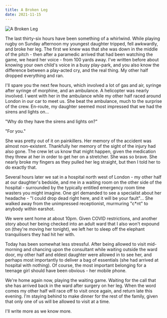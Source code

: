 ```yaml
---
title: A Broken Leg
date: 2021-11-15
---
```


![A Broken Leg](https://source.unsplash.com/2aFp6EWWs58/1600x900)

The last thirty-six hours have been something of a whirlwind. While playing rugby on Sunday afternoon my youngest daughter tripped, fell awkwardly, and broke her leg. The first we knew was that she was down in the middle of the pitch - then after a paramedic arrived that had been watching the game, we heard her voice - from 100 yards away. I've written before about knowing your own child's voice in a busy play-park, and you also know the difference between a play-acted cry, and the real thing. My other half dropped everything and ran.

I'll spare you the next few hours, which involved a lot of gas and air, syringe after syringe of morphine, and an ambulance. A helicopter was nearly involved. I went with her in the ambulance while my other half raced around London in our car to meet us. She beat the ambulance, much to the surprise of the crew. En-route, my daughter seemed most impressed that we had the sirens and lights on...

"Why do they have the sirens and lights on?"

"For you."

She was pretty out of it on painkillers. Her memory of the accident was almost non-existent. Thankfully her memory of the sight of the injury had also gone. The crew let us know that might happen, given the medication they threw at her in order to get her on a stretcher. She was so brave. She nearly broke my fingers as they pulled her leg straight, but then I told her to do exactly that.

Several hours later we sat in a hospital north west of London - my other half at our daughter's bedside, and me in a waiting room on the other side of the hospital - surrounded by the typically entitled emergency room time wasters you might imagine. One girl demanded to see a specialist about her headache - "I could drop dead right here, and it will be your fault"... She walked away from the unimpressed receptionist, murmuring "c*nt" to anybody within earshot.

We were sent home at about 10pm. Given COVID restrictions, and another story about her being checked into an adult ward that I also won't expound on (they're moving her tonight), we left her to sleep off the elephant tranquilisers they had hit her with.

Today has been somewhat less stressful. After being allowed to visit mid-morning and chancing upon the consultant while waiting outside the ward door, my other half and eldest daughter were allowed in to see her, and perhaps most importantly to deliver a bag of essentials (she had arrived at hospital with nothing). Of course, the most important belonging for a teenage girl should have been obvious - her mobile phone.

We're home again now, playing the waiting game. Waiting for the call that she has arrived back in the ward after surgery on her leg. When the word comes my other half will race off to visit once again, and return late this evening. I'm staying behind to make dinner for the rest of the family, given that only one of us will be allowed to visit at a time.

I'll write more as we know more.